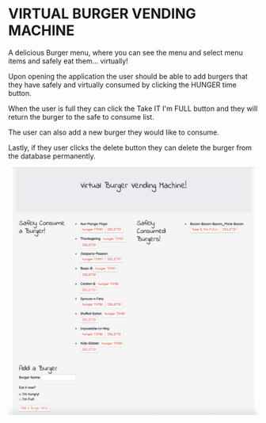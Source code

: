 # VIRTUAL BURGER VENDING MACHINE
A delicious Burger menu, where you can see the menu and select menu items and safely eat them... virtually!

Upon opening the application the user should be able to add burgers that they have safely and virtually consumed by clicking the HUNGER time button. 

When the user is full they can click the Take IT I'm FULL button and they will return the burger to the safe to consume list. 

The user can also add a new burger they would like to consume.

Lastly, if they user clicks the delete button they can delete the burger from the database permanently.


![first screenshot](https://github.com/Raej1428/burger/blob/master/appphoto.png)